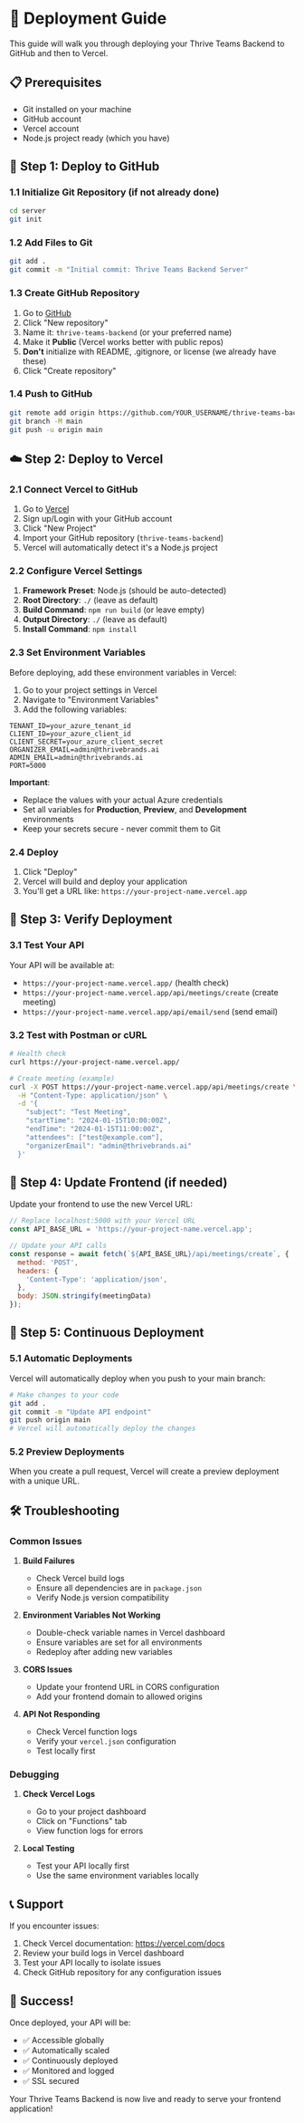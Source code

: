 # 🚀 Deployment Guide

This guide will walk you through deploying your Thrive Teams Backend to GitHub and then to Vercel.

## 📋 Prerequisites

- Git installed on your machine
- GitHub account
- Vercel account
- Node.js project ready (which you have)

## 🔄 Step 1: Deploy to GitHub

### 1.1 Initialize Git Repository (if not already done)

```bash
cd server
git init
```

### 1.2 Add Files to Git

```bash
git add .
git commit -m "Initial commit: Thrive Teams Backend Server"
```

### 1.3 Create GitHub Repository

1. Go to [GitHub](https://github.com)
2. Click "New repository"
3. Name it: `thrive-teams-backend` (or your preferred name)
4. Make it **Public** (Vercel works better with public repos)
5. **Don't** initialize with README, .gitignore, or license (we already have these)
6. Click "Create repository"

### 1.4 Push to GitHub

```bash
git remote add origin https://github.com/YOUR_USERNAME/thrive-teams-backend.git
git branch -M main
git push -u origin main
```

## ☁️ Step 2: Deploy to Vercel

### 2.1 Connect Vercel to GitHub

1. Go to [Vercel](https://vercel.com)
2. Sign up/Login with your GitHub account
3. Click "New Project"
4. Import your GitHub repository (`thrive-teams-backend`)
5. Vercel will automatically detect it's a Node.js project

### 2.2 Configure Vercel Settings

1. **Framework Preset**: Node.js (should be auto-detected)
2. **Root Directory**: `./` (leave as default)
3. **Build Command**: `npm run build` (or leave empty)
4. **Output Directory**: `./` (leave as default)
5. **Install Command**: `npm install`

### 2.3 Set Environment Variables

Before deploying, add these environment variables in Vercel:

1. Go to your project settings in Vercel
2. Navigate to "Environment Variables"
3. Add the following variables:

```
TENANT_ID=your_azure_tenant_id
CLIENT_ID=your_azure_client_id
CLIENT_SECRET=your_azure_client_secret
ORGANIZER_EMAIL=admin@thrivebrands.ai
ADMIN_EMAIL=admin@thrivebrands.ai
PORT=5000
```

**Important**: 
- Replace the values with your actual Azure credentials
- Set all variables for **Production**, **Preview**, and **Development** environments
- Keep your secrets secure - never commit them to Git

### 2.4 Deploy

1. Click "Deploy"
2. Vercel will build and deploy your application
3. You'll get a URL like: `https://your-project-name.vercel.app`

## 🔧 Step 3: Verify Deployment

### 3.1 Test Your API

Your API will be available at:
- `https://your-project-name.vercel.app/` (health check)
- `https://your-project-name.vercel.app/api/meetings/create` (create meeting)
- `https://your-project-name.vercel.app/api/email/send` (send email)

### 3.2 Test with Postman or cURL

```bash
# Health check
curl https://your-project-name.vercel.app/

# Create meeting (example)
curl -X POST https://your-project-name.vercel.app/api/meetings/create \
  -H "Content-Type: application/json" \
  -d '{
    "subject": "Test Meeting",
    "startTime": "2024-01-15T10:00:00Z",
    "endTime": "2024-01-15T11:00:00Z",
    "attendees": ["test@example.com"],
    "organizerEmail": "admin@thrivebrands.ai"
  }'
```

## 🔄 Step 4: Update Frontend (if needed)

Update your frontend to use the new Vercel URL:

```javascript
// Replace localhost:5000 with your Vercel URL
const API_BASE_URL = 'https://your-project-name.vercel.app';

// Update your API calls
const response = await fetch(`${API_BASE_URL}/api/meetings/create`, {
  method: 'POST',
  headers: {
    'Content-Type': 'application/json',
  },
  body: JSON.stringify(meetingData)
});
```

## 🔄 Step 5: Continuous Deployment

### 5.1 Automatic Deployments

Vercel will automatically deploy when you push to your main branch:

```bash
# Make changes to your code
git add .
git commit -m "Update API endpoint"
git push origin main
# Vercel will automatically deploy the changes
```

### 5.2 Preview Deployments

When you create a pull request, Vercel will create a preview deployment with a unique URL.

## 🛠️ Troubleshooting

### Common Issues

1. **Build Failures**
   - Check Vercel build logs
   - Ensure all dependencies are in `package.json`
   - Verify Node.js version compatibility

2. **Environment Variables Not Working**
   - Double-check variable names in Vercel dashboard
   - Ensure variables are set for all environments
   - Redeploy after adding new variables

3. **CORS Issues**
   - Update your frontend URL in CORS configuration
   - Add your frontend domain to allowed origins

4. **API Not Responding**
   - Check Vercel function logs
   - Verify your `vercel.json` configuration
   - Test locally first

### Debugging

1. **Check Vercel Logs**
   - Go to your project dashboard
   - Click on "Functions" tab
   - View function logs for errors

2. **Local Testing**
   - Test your API locally first
   - Use the same environment variables locally

## 📞 Support

If you encounter issues:

1. Check Vercel documentation: https://vercel.com/docs
2. Review your build logs in Vercel dashboard
3. Test your API locally to isolate issues
4. Check GitHub repository for any configuration issues

## 🎉 Success!

Once deployed, your API will be:
- ✅ Accessible globally
- ✅ Automatically scaled
- ✅ Continuously deployed
- ✅ Monitored and logged
- ✅ SSL secured

Your Thrive Teams Backend is now live and ready to serve your frontend application!
